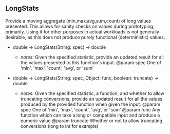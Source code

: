 ## LongStats

Provide a moving aggregate (min,max,avg,sum,count) of long values presented. This allows for sanity checks on values during prototyping, primarily. Using it for other purposes in actual workloads is not generally desirable, as this does not produce purely functional (deterministic) values.

- double -> LongStats(String: spec) -> double
  - *notes:* Given the specified statistic, provide an
updated result for all the values presented to this function's input.
@param spec One of 'min', 'max', 'count', 'avg', or 'sum'


- double -> LongStats(String: spec, Object: func, boolean: truncate) -> double
  - *notes:* Given the specified statistic, a function, and whether to allow truncating conversions,
provide an updated result for all the values produced by the provided function when
given the input.
@param spec One of 'min', 'max', 'count', 'avg', or 'sum'
@param func Any function which can take a long or compatible input and produce a numeric value
@param truncate Whether or not to allow truncating conversions (long to int for example)


